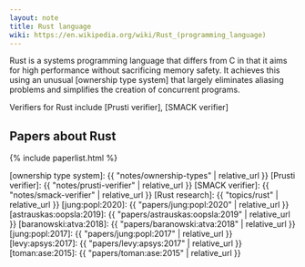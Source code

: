 ```yaml
---
layout: note
title: Rust language
wiki: https://en.wikipedia.org/wiki/Rust_(programming_language)
---
```


Rust is a systems programming language that differs from C
in that it aims for high performance without sacrificing memory safety.
It achieves this using an unusual [ownership type system] that
largely eliminates aliasing problems and simplifies the creation
of concurrent programs.

Verifiers for Rust include
[Prusti verifier],
[SMACK verifier]

## Papers about Rust

{% include paperlist.html %}

[ownership type system]: {{ "notes/ownership-types" | relative_url }}
[Prusti verifier]: {{ "notes/prusti-verifier" | relative_url }}
[SMACK verifier]: {{ "notes/smack-verifier" | relative_url }}
[Rust research]: {{ "topics/rust" | relative_url }}
[jung:popl:2020]: {{ "papers/jung:popl:2020" | relative_url }}
[astrauskas:oopsla:2019]: {{ "papers/astrauskas:oopsla:2019" | relative_url }}
[baranowski:atva:2018]: {{ "papers/baranowski:atva:2018" | relative_url }}
[jung:popl:2017]: {{ "papers/jung:popl:2017" | relative_url }}
[levy:apsys:2017]: {{ "papers/levy:apsys:2017" | relative_url }}
[toman:ase:2015]: {{ "papers/toman:ase:2015" | relative_url }}
